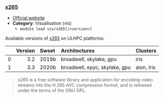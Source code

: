 ### [x265](https://x265.org/)

* [Official website](https://x265.org/)
* __Category__: Visualisation (vis)
    -  `module load vis/x265[/<version>]`

Available versions of [x265](https://x265.org/) on ULHPC platforms:

|    |   Version | Swset   | Architectures                 | Clusters   |
|---:|----------:|:--------|:------------------------------|:-----------|
|  0 |       3.2 | 2019b   | broadwell, skylake, gpu       | iris       |
|  1 |       3.3 | 2020b   | broadwell, epyc, skylake, gpu | aion, iris |

> x265 is a free software library and application for encoding video streams into the H.265 AVC compression format, and is released under the terms of the GNU GPL.

